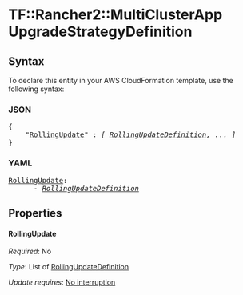 # TF::Rancher2::MultiClusterApp UpgradeStrategyDefinition

## Syntax

To declare this entity in your AWS CloudFormation template, use the following syntax:

### JSON

<pre>
{
    "<a href="#rollingupdate" title="RollingUpdate">RollingUpdate</a>" : <i>[ <a href="rollingupdatedefinition.md">RollingUpdateDefinition</a>, ... ]</i>
}
</pre>

### YAML

<pre>
<a href="#rollingupdate" title="RollingUpdate">RollingUpdate</a>: <i>
      - <a href="rollingupdatedefinition.md">RollingUpdateDefinition</a></i>
</pre>

## Properties

#### RollingUpdate

_Required_: No

_Type_: List of <a href="rollingupdatedefinition.md">RollingUpdateDefinition</a>

_Update requires_: [No interruption](https://docs.aws.amazon.com/AWSCloudFormation/latest/UserGuide/using-cfn-updating-stacks-update-behaviors.html#update-no-interrupt)

